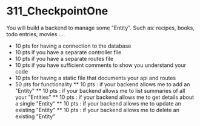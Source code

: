 # 311_CheckpointOne

You will build a backend to manage some "Entity". Such as: recipes, books, todo entries, movies ....
* 10 pts for having a connection to the database
* 10 pts if you have a separate controller file
* 10 pts if you have a separate routes file
* 10 pts if you have sufficient comments to show you understand your code
* 10 pts for having a static file that documents your api and routes
* 50 pts for functionality
** 10 pts : if your backend allows me to add an "Entity"
** 10 pts : if your backend allows me to list summaries of all your "Entities"
** 10 pts : if your backend allows me to get details about a single "Entity"
** 10 pts : if your backend allows me to update an existing "Entity"
** 10 pts : if your backend allows me to delete an existing "Entity"